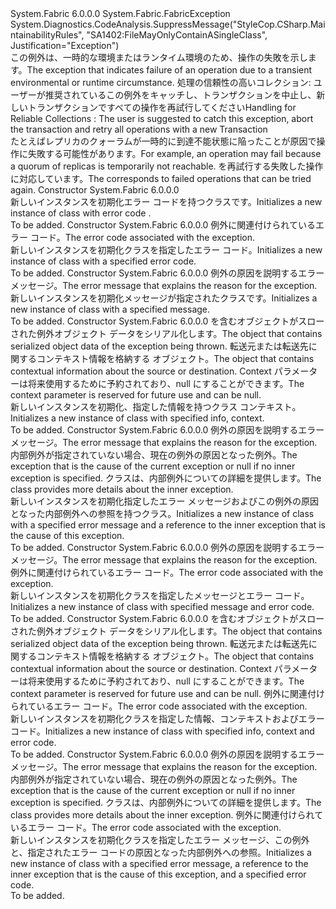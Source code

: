 <Type Name="FabricTransientException" FullName="System.Fabric.FabricTransientException">
  <TypeSignature Language="C#" Value="public class FabricTransientException : System.Fabric.FabricException" />
  <TypeSignature Language="ILAsm" Value=".class public auto ansi serializable beforefieldinit FabricTransientException extends System.Fabric.FabricException" />
  <TypeSignature Language="DocId" Value="T:System.Fabric.FabricTransientException" />
  <TypeSignature Language="VB.NET" Value="Public Class FabricTransientException&#xA;Inherits FabricException" />
  <TypeSignature Language="F#" Value="type FabricTransientException = class&#xA;    inherit FabricException" />
  <AssemblyInfo>
    <AssemblyName>System.Fabric</AssemblyName>
    <AssemblyVersion>6.0.0.0</AssemblyVersion>
  </AssemblyInfo>
  <Base>
    <BaseTypeName>System.Fabric.FabricException</BaseTypeName>
  </Base>
  <Interfaces />
  <Attributes>
    <Attribute>
      <AttributeName>System.Diagnostics.CodeAnalysis.SuppressMessage("StyleCop.CSharp.MaintainabilityRules", "SA1402:FileMayOnlyContainASingleClass", Justification="Exception")</AttributeName>
    </Attribute>
  </Attributes>
  <Docs>
    <summary>
      <para><span data-ttu-id="c2d2c-101">この例外は、一時的な環境またはランタイム環境のため、操作の失敗を示します。</span><span class="sxs-lookup"><span data-stu-id="c2d2c-101">The exception that indicates failure of an operation due to a transient environmental or runtime circumstance.</span></span></para>
      <para><span data-ttu-id="c2d2c-102">処理<see cref="T:System.Fabric.FabricTransientException" />の<see href="https://docs.microsoft.com/azure/service-fabric/service-fabric-reliable-services-reliable-collections">信頼性の高いコレクション</see>: ユーザーが推奨されているこの例外をキャッチし、トランザクションを中止し、新しいトランザクションですべての操作を再試行してください</span><span class="sxs-lookup"><span data-stu-id="c2d2c-102">Handling <see cref="T:System.Fabric.FabricTransientException" /> for <see href="https://docs.microsoft.com/azure/service-fabric/service-fabric-reliable-services-reliable-collections">Reliable Collections</see> : The user is suggested to catch this exception, abort the transaction and retry all operations with a new Transaction</span></span>
                </para>
    </summary>
    <remarks>
      <para><span data-ttu-id="c2d2c-103">たとえばレプリカのクォーラムが一時的に到達不能状態に陥ったことが原因で操作に失敗する可能性があります。</span><span class="sxs-lookup"><span data-stu-id="c2d2c-103">For example, an operation may fail because a quorum of replicas is temporarily not reachable.</span></span> <span data-ttu-id="c2d2c-104"><see cref="T:System.Fabric.FabricTransientException" />を再試行する失敗した操作に対応しています。</span><span class="sxs-lookup"><span data-stu-id="c2d2c-104">The <see cref="T:System.Fabric.FabricTransientException" /> corresponds to failed operations that can be tried again.</span></span></para>
    </remarks>
  </Docs>
  <Members>
    <Member MemberName=".ctor">
      <MemberSignature Language="C#" Value="public FabricTransientException ();" />
      <MemberSignature Language="ILAsm" Value=".method public hidebysig specialname rtspecialname instance void .ctor() cil managed" />
      <MemberSignature Language="DocId" Value="M:System.Fabric.FabricTransientException.#ctor" />
      <MemberSignature Language="VB.NET" Value="Public Sub New ()" />
      <MemberType>Constructor</MemberType>
      <AssemblyInfo>
        <AssemblyName>System.Fabric</AssemblyName>
        <AssemblyVersion>6.0.0.0</AssemblyVersion>
      </AssemblyInfo>
      <Parameters />
      <Docs>
        <summary>
          <para><span data-ttu-id="c2d2c-105">新しいインスタンスを初期化<see cref="T:System.Fabric.FabricTransientException" />エラー コードを持つクラス<see cref="F:System.Fabric.FabricErrorCode.Unknown" />です。</span><span class="sxs-lookup"><span data-stu-id="c2d2c-105">Initializes a new instance of <see cref="T:System.Fabric.FabricTransientException" /> class with error code <see cref="F:System.Fabric.FabricErrorCode.Unknown" />.</span></span></para>
        </summary>
        <remarks>To be added.</remarks>
      </Docs>
    </Member>
    <Member MemberName=".ctor">
      <MemberSignature Language="C#" Value="public FabricTransientException (System.Fabric.FabricErrorCode errorCode);" />
      <MemberSignature Language="ILAsm" Value=".method public hidebysig specialname rtspecialname instance void .ctor(valuetype System.Fabric.FabricErrorCode errorCode) cil managed" />
      <MemberSignature Language="DocId" Value="M:System.Fabric.FabricTransientException.#ctor(System.Fabric.FabricErrorCode)" />
      <MemberSignature Language="VB.NET" Value="Public Sub New (errorCode As FabricErrorCode)" />
      <MemberSignature Language="F#" Value="new System.Fabric.FabricTransientException : System.Fabric.FabricErrorCode -&gt; System.Fabric.FabricTransientException" Usage="new System.Fabric.FabricTransientException errorCode" />
      <MemberType>Constructor</MemberType>
      <AssemblyInfo>
        <AssemblyName>System.Fabric</AssemblyName>
        <AssemblyVersion>6.0.0.0</AssemblyVersion>
      </AssemblyInfo>
      <Parameters>
        <Parameter Name="errorCode" Type="System.Fabric.FabricErrorCode" />
      </Parameters>
      <Docs>
        <param name="errorCode">
          <para><span data-ttu-id="c2d2c-106">例外に関連付けられているエラー コード。</span><span class="sxs-lookup"><span data-stu-id="c2d2c-106">The error code associated with the exception.</span></span></para>
        </param>
        <summary>
          <para><span data-ttu-id="c2d2c-107">新しいインスタンスを初期化<see cref="T:System.Fabric.FabricTransientException" />クラスを指定したエラー コード。</span><span class="sxs-lookup"><span data-stu-id="c2d2c-107">Initializes a new instance of <see cref="T:System.Fabric.FabricTransientException" /> class with a specified error code.</span></span></para>
        </summary>
        <remarks>To be added.</remarks>
      </Docs>
    </Member>
    <Member MemberName=".ctor">
      <MemberSignature Language="C#" Value="public FabricTransientException (string message);" />
      <MemberSignature Language="ILAsm" Value=".method public hidebysig specialname rtspecialname instance void .ctor(string message) cil managed" />
      <MemberSignature Language="DocId" Value="M:System.Fabric.FabricTransientException.#ctor(System.String)" />
      <MemberSignature Language="VB.NET" Value="Public Sub New (message As String)" />
      <MemberSignature Language="F#" Value="new System.Fabric.FabricTransientException : string -&gt; System.Fabric.FabricTransientException" Usage="new System.Fabric.FabricTransientException message" />
      <MemberType>Constructor</MemberType>
      <AssemblyInfo>
        <AssemblyName>System.Fabric</AssemblyName>
        <AssemblyVersion>6.0.0.0</AssemblyVersion>
      </AssemblyInfo>
      <Parameters>
        <Parameter Name="message" Type="System.String" />
      </Parameters>
      <Docs>
        <param name="message">
          <para><span data-ttu-id="c2d2c-108">例外の原因を説明するエラー メッセージ。</span><span class="sxs-lookup"><span data-stu-id="c2d2c-108">The error message that explains the reason for the exception.</span></span></para>
        </param>
        <summary>
          <para><span data-ttu-id="c2d2c-109">新しいインスタンスを初期化<see cref="T:System.Fabric.FabricTransientException" />メッセージが指定されたクラスです。</span><span class="sxs-lookup"><span data-stu-id="c2d2c-109">Initializes a new instance of <see cref="T:System.Fabric.FabricTransientException" /> class with a specified message.</span></span></para>
        </summary>
        <remarks>To be added.</remarks>
      </Docs>
    </Member>
    <Member MemberName=".ctor">
      <MemberSignature Language="C#" Value="protected FabricTransientException (System.Runtime.Serialization.SerializationInfo info, System.Runtime.Serialization.StreamingContext context);" />
      <MemberSignature Language="ILAsm" Value=".method familyhidebysig specialname rtspecialname instance void .ctor(class System.Runtime.Serialization.SerializationInfo info, valuetype System.Runtime.Serialization.StreamingContext context) cil managed" />
      <MemberSignature Language="DocId" Value="M:System.Fabric.FabricTransientException.#ctor(System.Runtime.Serialization.SerializationInfo,System.Runtime.Serialization.StreamingContext)" />
      <MemberSignature Language="VB.NET" Value="Protected Sub New (info As SerializationInfo, context As StreamingContext)" />
      <MemberSignature Language="F#" Value="new System.Fabric.FabricTransientException : System.Runtime.Serialization.SerializationInfo * System.Runtime.Serialization.StreamingContext -&gt; System.Fabric.FabricTransientException" Usage="new System.Fabric.FabricTransientException (info, context)" />
      <MemberType>Constructor</MemberType>
      <AssemblyInfo>
        <AssemblyName>System.Fabric</AssemblyName>
        <AssemblyVersion>6.0.0.0</AssemblyVersion>
      </AssemblyInfo>
      <Parameters>
        <Parameter Name="info" Type="System.Runtime.Serialization.SerializationInfo" />
        <Parameter Name="context" Type="System.Runtime.Serialization.StreamingContext" />
      </Parameters>
      <Docs>
        <param name="info">
          <para><span data-ttu-id="c2d2c-110"><see cref="T:System.Runtime.Serialization.SerializationInfo" />を含むオブジェクトがスローされた例外オブジェクト データをシリアル化します。</span><span class="sxs-lookup"><span data-stu-id="c2d2c-110">The <see cref="T:System.Runtime.Serialization.SerializationInfo" /> object that contains serialized object data of the exception being thrown.</span></span></para>
        </param>
        <param name="context">
          <para><span data-ttu-id="c2d2c-111">転送元または転送先に関するコンテキスト情報を格納する <see cref="T:System.Runtime.Serialization.StreamingContext" /> オブジェクト。</span><span class="sxs-lookup"><span data-stu-id="c2d2c-111">The <see cref="T:System.Runtime.Serialization.StreamingContext" /> object that contains contextual information about the source or destination.</span></span> <span data-ttu-id="c2d2c-112">Context パラメーターは将来使用するために予約されており、null にすることができます。</span><span class="sxs-lookup"><span data-stu-id="c2d2c-112">The context parameter is reserved for future use and can be null.</span></span></para>
        </param>
        <summary>
          <para><span data-ttu-id="c2d2c-113">新しいインスタンスを初期化<see cref="T:System.Fabric.FabricTransientException" />、指定した情報を持つクラス コンテキスト。</span><span class="sxs-lookup"><span data-stu-id="c2d2c-113">Initializes a new instance of <see cref="T:System.Fabric.FabricTransientException" /> class with specified info, context.</span></span></para>
        </summary>
        <remarks>To be added.</remarks>
      </Docs>
    </Member>
    <Member MemberName=".ctor">
      <MemberSignature Language="C#" Value="public FabricTransientException (string message, Exception inner);" />
      <MemberSignature Language="ILAsm" Value=".method public hidebysig specialname rtspecialname instance void .ctor(string message, class System.Exception inner) cil managed" />
      <MemberSignature Language="DocId" Value="M:System.Fabric.FabricTransientException.#ctor(System.String,System.Exception)" />
      <MemberSignature Language="VB.NET" Value="Public Sub New (message As String, inner As Exception)" />
      <MemberSignature Language="F#" Value="new System.Fabric.FabricTransientException : string * Exception -&gt; System.Fabric.FabricTransientException" Usage="new System.Fabric.FabricTransientException (message, inner)" />
      <MemberType>Constructor</MemberType>
      <AssemblyInfo>
        <AssemblyName>System.Fabric</AssemblyName>
        <AssemblyVersion>6.0.0.0</AssemblyVersion>
      </AssemblyInfo>
      <Parameters>
        <Parameter Name="message" Type="System.String" />
        <Parameter Name="inner" Type="System.Exception" />
      </Parameters>
      <Docs>
        <param name="message">
          <para><span data-ttu-id="c2d2c-114">例外の原因を説明するエラー メッセージ。</span><span class="sxs-lookup"><span data-stu-id="c2d2c-114">The error message that explains the reason for the exception.</span></span></para>
        </param>
        <param name="inner">
          <para><span data-ttu-id="c2d2c-115">内部例外が指定されていない場合、現在の例外の原因となった例外。</span><span class="sxs-lookup"><span data-stu-id="c2d2c-115">The exception that is the cause of the current exception or null if no inner exception is specified.</span></span> <span data-ttu-id="c2d2c-116"><see cref="T:System.Exception" />クラスは、内部例外についての詳細を提供します。</span><span class="sxs-lookup"><span data-stu-id="c2d2c-116">The <see cref="T:System.Exception" /> class provides more details about the inner exception.</span></span></para>
        </param>
        <summary>
          <para>
            <span data-ttu-id="c2d2c-117">新しいインスタンスを初期化<see cref="T:System.Fabric.FabricTransientException" />指定したエラー メッセージおよびこの例外の原因となった内部例外への参照を持つクラス。</span><span class="sxs-lookup"><span data-stu-id="c2d2c-117">Initializes a new instance of <see cref="T:System.Fabric.FabricTransientException" /> class with a specified error message and a reference to the inner exception that is the cause of this exception.</span></span>
            </para>
        </summary>
        <remarks>To be added.</remarks>
      </Docs>
    </Member>
    <Member MemberName=".ctor">
      <MemberSignature Language="C#" Value="public FabricTransientException (string message, System.Fabric.FabricErrorCode errorCode);" />
      <MemberSignature Language="ILAsm" Value=".method public hidebysig specialname rtspecialname instance void .ctor(string message, valuetype System.Fabric.FabricErrorCode errorCode) cil managed" />
      <MemberSignature Language="DocId" Value="M:System.Fabric.FabricTransientException.#ctor(System.String,System.Fabric.FabricErrorCode)" />
      <MemberSignature Language="VB.NET" Value="Public Sub New (message As String, errorCode As FabricErrorCode)" />
      <MemberSignature Language="F#" Value="new System.Fabric.FabricTransientException : string * System.Fabric.FabricErrorCode -&gt; System.Fabric.FabricTransientException" Usage="new System.Fabric.FabricTransientException (message, errorCode)" />
      <MemberType>Constructor</MemberType>
      <AssemblyInfo>
        <AssemblyName>System.Fabric</AssemblyName>
        <AssemblyVersion>6.0.0.0</AssemblyVersion>
      </AssemblyInfo>
      <Parameters>
        <Parameter Name="message" Type="System.String" />
        <Parameter Name="errorCode" Type="System.Fabric.FabricErrorCode" />
      </Parameters>
      <Docs>
        <param name="message">
          <para><span data-ttu-id="c2d2c-118">例外の原因を説明するエラー メッセージ。</span><span class="sxs-lookup"><span data-stu-id="c2d2c-118">The error message that explains the reason for the exception.</span></span></para>
        </param>
        <param name="errorCode">
          <para><span data-ttu-id="c2d2c-119">例外に関連付けられているエラー コード。</span><span class="sxs-lookup"><span data-stu-id="c2d2c-119">The error code associated with the exception.</span></span></para>
        </param>
        <summary>
          <para><span data-ttu-id="c2d2c-120">新しいインスタンスを初期化<see cref="T:System.Fabric.FabricTransientException" />クラスを指定したメッセージとエラー コード。</span><span class="sxs-lookup"><span data-stu-id="c2d2c-120">Initializes a new instance of <see cref="T:System.Fabric.FabricTransientException" /> class with specified message and error code.</span></span></para>
        </summary>
        <remarks>To be added.</remarks>
      </Docs>
    </Member>
    <Member MemberName=".ctor">
      <MemberSignature Language="C#" Value="protected FabricTransientException (System.Runtime.Serialization.SerializationInfo info, System.Runtime.Serialization.StreamingContext context, System.Fabric.FabricErrorCode errorCode);" />
      <MemberSignature Language="ILAsm" Value=".method familyhidebysig specialname rtspecialname instance void .ctor(class System.Runtime.Serialization.SerializationInfo info, valuetype System.Runtime.Serialization.StreamingContext context, valuetype System.Fabric.FabricErrorCode errorCode) cil managed" />
      <MemberSignature Language="DocId" Value="M:System.Fabric.FabricTransientException.#ctor(System.Runtime.Serialization.SerializationInfo,System.Runtime.Serialization.StreamingContext,System.Fabric.FabricErrorCode)" />
      <MemberSignature Language="VB.NET" Value="Protected Sub New (info As SerializationInfo, context As StreamingContext, errorCode As FabricErrorCode)" />
      <MemberSignature Language="F#" Value="new System.Fabric.FabricTransientException : System.Runtime.Serialization.SerializationInfo * System.Runtime.Serialization.StreamingContext * System.Fabric.FabricErrorCode -&gt; System.Fabric.FabricTransientException" Usage="new System.Fabric.FabricTransientException (info, context, errorCode)" />
      <MemberType>Constructor</MemberType>
      <AssemblyInfo>
        <AssemblyName>System.Fabric</AssemblyName>
        <AssemblyVersion>6.0.0.0</AssemblyVersion>
      </AssemblyInfo>
      <Parameters>
        <Parameter Name="info" Type="System.Runtime.Serialization.SerializationInfo" />
        <Parameter Name="context" Type="System.Runtime.Serialization.StreamingContext" />
        <Parameter Name="errorCode" Type="System.Fabric.FabricErrorCode" />
      </Parameters>
      <Docs>
        <param name="info">
          <para><span data-ttu-id="c2d2c-121"><see cref="T:System.Runtime.Serialization.SerializationInfo" />を含むオブジェクトがスローされた例外オブジェクト データをシリアル化します。</span><span class="sxs-lookup"><span data-stu-id="c2d2c-121">The <see cref="T:System.Runtime.Serialization.SerializationInfo" /> object that contains serialized object data of the exception being thrown.</span></span></para>
        </param>
        <param name="context">
          <para><span data-ttu-id="c2d2c-122">転送元または転送先に関するコンテキスト情報を格納する <see cref="T:System.Runtime.Serialization.StreamingContext" /> オブジェクト。</span><span class="sxs-lookup"><span data-stu-id="c2d2c-122">The <see cref="T:System.Runtime.Serialization.StreamingContext" /> object that contains contextual information about the source or destination.</span></span> <span data-ttu-id="c2d2c-123">Context パラメーターは将来使用するために予約されており、null にすることができます。</span><span class="sxs-lookup"><span data-stu-id="c2d2c-123">The context parameter is reserved for future use and can be null.</span></span></para>
        </param>
        <param name="errorCode">
          <para><span data-ttu-id="c2d2c-124">例外に関連付けられているエラー コード。</span><span class="sxs-lookup"><span data-stu-id="c2d2c-124">The error code associated with the exception.</span></span></para>
        </param>
        <summary>
          <para><span data-ttu-id="c2d2c-125">新しいインスタンスを初期化<see cref="T:System.Fabric.FabricTransientException" />クラスを指定した情報、コンテキストおよびエラー コード。</span><span class="sxs-lookup"><span data-stu-id="c2d2c-125">Initializes a new instance of <see cref="T:System.Fabric.FabricTransientException" /> class with specified info, context and error code.</span></span></para>
        </summary>
        <remarks>To be added.</remarks>
      </Docs>
    </Member>
    <Member MemberName=".ctor">
      <MemberSignature Language="C#" Value="public FabricTransientException (string message, Exception inner, System.Fabric.FabricErrorCode errorCode);" />
      <MemberSignature Language="ILAsm" Value=".method public hidebysig specialname rtspecialname instance void .ctor(string message, class System.Exception inner, valuetype System.Fabric.FabricErrorCode errorCode) cil managed" />
      <MemberSignature Language="DocId" Value="M:System.Fabric.FabricTransientException.#ctor(System.String,System.Exception,System.Fabric.FabricErrorCode)" />
      <MemberSignature Language="VB.NET" Value="Public Sub New (message As String, inner As Exception, errorCode As FabricErrorCode)" />
      <MemberSignature Language="F#" Value="new System.Fabric.FabricTransientException : string * Exception * System.Fabric.FabricErrorCode -&gt; System.Fabric.FabricTransientException" Usage="new System.Fabric.FabricTransientException (message, inner, errorCode)" />
      <MemberType>Constructor</MemberType>
      <AssemblyInfo>
        <AssemblyName>System.Fabric</AssemblyName>
        <AssemblyVersion>6.0.0.0</AssemblyVersion>
      </AssemblyInfo>
      <Parameters>
        <Parameter Name="message" Type="System.String" />
        <Parameter Name="inner" Type="System.Exception" />
        <Parameter Name="errorCode" Type="System.Fabric.FabricErrorCode" />
      </Parameters>
      <Docs>
        <param name="message">
          <para><span data-ttu-id="c2d2c-126">例外の原因を説明するエラー メッセージ。</span><span class="sxs-lookup"><span data-stu-id="c2d2c-126">The error message that explains the reason for the exception.</span></span></para>
        </param>
        <param name="inner">
          <para><span data-ttu-id="c2d2c-127">内部例外が指定されていない場合、現在の例外の原因となった例外。</span><span class="sxs-lookup"><span data-stu-id="c2d2c-127">The exception that is the cause of the current exception or null if no inner exception is specified.</span></span> <span data-ttu-id="c2d2c-128"><see cref="T:System.Exception" />クラスは、内部例外についての詳細を提供します。</span><span class="sxs-lookup"><span data-stu-id="c2d2c-128">The <see cref="T:System.Exception" /> class provides more details about the inner exception.</span></span></para>
        </param>
        <param name="errorCode">
          <para><span data-ttu-id="c2d2c-129">例外に関連付けられているエラー コード。</span><span class="sxs-lookup"><span data-stu-id="c2d2c-129">The error code associated with the exception.</span></span></para>
        </param>
        <summary>
          <para><span data-ttu-id="c2d2c-130">新しいインスタンスを初期化<see cref="T:System.Fabric.FabricTransientException" />クラスを指定したエラー メッセージ、この例外と、指定されたエラー コードの原因となった内部例外への参照。</span><span class="sxs-lookup"><span data-stu-id="c2d2c-130">Initializes a new instance of <see cref="T:System.Fabric.FabricTransientException" /> class with a specified error message, a reference to the inner exception that is the cause of this exception, and a specified error code.</span></span>
            </para>
        </summary>
        <remarks>To be added.</remarks>
      </Docs>
    </Member>
  </Members>
</Type>